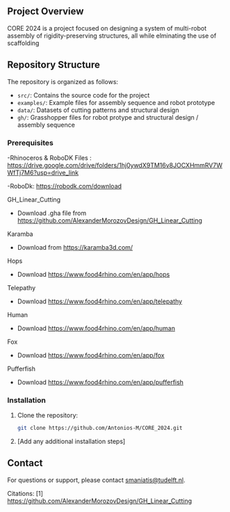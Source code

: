 ## Project Overview

CORE 2024 is a project focused on designing a system of multi-robot assembly of rigidity-preserving structures, all while elminating the use of scaffolding

## Repository Structure

The repository is organized as follows:

- `src/`: Contains the source code for the project
- `examples/`: Example files for assembly sequence and robot prototype
- `data/`: Datasets of cutting patterns and structural design
- `gh/`: Grasshopper files for robot protype and structural design / assembly sequence

### Prerequisites

-Rhinoceros & RoboDK Files : https://drive.google.com/drive/folders/1hj0ywdX9TM16v8JOCXHmmRV7WWfTj7M6?usp=drive_link

-RoboDk: https://robodk.com/download

GH_Linear_Cutting
- Download .gha file from https://github.com/AlexanderMorozovDesign/GH_Linear_Cutting

Karamba
- Download from https://karamba3d.com/

Hops
- Download https://www.food4rhino.com/en/app/hops

Telepathy
- Download https://www.food4rhino.com/en/app/telepathy

Human
- Download https://www.food4rhino.com/en/app/human

Fox
- Download https://www.food4rhino.com/en/app/fox

Pufferfish
- Download https://www.food4rhino.com/en/app/pufferfish

### Installation

1. Clone the repository:
   ```bash
   git clone https://github.com/Antonios-M/CORE_2024.git
   ```

2. [Add any additional installation steps]


## Contact

For questions or support, please contact smaniatis@tudelft.nl.

Citations:
[1] https://github.com/AlexanderMorozovDesign/GH_Linear_Cutting
